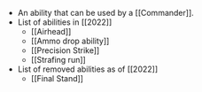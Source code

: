 - An ability that can be used by a [[Commander]].
- List of abilities in [[2022]]
	- [[Airhead]]
	- [[Ammo drop ability]]
	- [[Precision Strike]]
	- [[Strafing run]]
- List of removed abilities as of [[2022]]
	- [[Final Stand]]